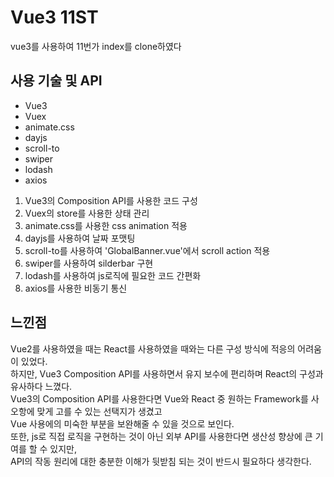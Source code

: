 # Vue3 11ST

vue3를 사용하여 11번가 index를 clone하였다

## 사용 기술 및 API

- Vue3
- Vuex
- animate.css
- dayjs
- scroll-to
- swiper
- lodash
- axios

1. Vue3의 Composition API를 사용한 코드 구성
2. Vuex의 store를 사용한 상태 관리
3. animate.css를 사용한 css animation 적용
4. dayjs를 사용하여 날짜 포맷팅
5. scroll-to를 사용하여 'GlobalBanner.vue'에서 scroll action 적용
6. swiper를 사용하여 silderbar 구현
7. lodash를 사용하여 js로직에 필요한 코드 간편화
8. axios를 사용한 비동기 통신

## 느낀점

Vue2를 사용하였을 때는 React를 사용하였을 때와는 다른 구성 방식에 적응의 어려움이 있었다.<br />
하지만, Vue3 Composition API를 사용하면서 유지 보수에 편리하며 React의 구성과 유사하다 느꼈다.<br />
Vue3의 Composition API를 사용한다면 Vue와 React 중 원하는 Framework를 사오항에 맞게 고를 수 있는 선택지가 생겼고<br>
Vue 사용에의 미숙한 부분을 보완해줄 수 있을 것으로 보인다.<br />
또한, js로 직접 로직을 구현하는 것이 아닌 외부 API를 사용한다면 생산성 향상에 큰 기여를 할 수 있지만,<br />
API의 작동 원리에 대한 충분한 이해가 뒷받침 되는 것이 반드시 필요하다 생각한다.
